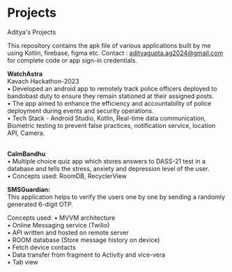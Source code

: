 # Projects
Aditya's Projects

This repository contains the apk file of various applications built by me using Kotlin, firebase, figma etc.
Contact : adityagupta.ag2024@gmail.com for complete code or app sign-in credentials.

<Strong>WatchAstra</strong><br>
Kavach Hackathon-2023<br>
• Developed an android app to remotely track police officers deployed to bandobast duty to ensure they remain stationed at their assigned posts.<br>
• The app aimed to enhance the efficiency and accountability of police deployment during events and security operations.<br>
• Tech Stack - Android Studio, Kotlin, Real-time data communication, Biometric testing to prevent false practices, notification service, location API, Camera.<br><br>

<Strong>CalmBandhu</strong><br>
• Multiple choice quiz app which stores answers to DASS-21 test in a database and tells the stress, anxiety and depression level of the user.<br>
• Concepts used: RoomDB, RecyclerView<br>

<Strong>SMSGuardian:</strong><br>
This application helps to verify the users one by one by sending a randomly generated 6-digit OTP.<br>

Concepts used:
• MVVM architecture<br>
• Online Messaging service (Twilio)<br>
• API written and hosted on remote server<br>
• ROOM database (Store message history on device)<br>
• Fetch device contacts<br>
• Data transfer from fragment to Activity and vice-vera<br>
• Tab view<br>
